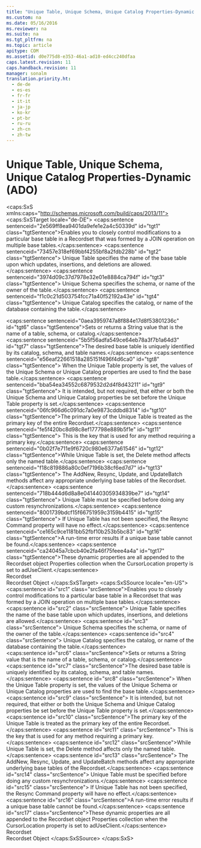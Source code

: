```yaml
---
title: "Unique Table, Unique Schema, Unique Catalog Properties-Dynamic (ADO)"
ms.custom: na
ms.date: 05/16/2016
ms.reviewer: na
ms.suite: na
ms.tgt_pltfrm: na
ms.topic: article
apitype: COM
ms.assetid: d0e775d8-e353-46a1-ad10-ed4cc240dfaa
caps.latest.revision: 11
caps.handback.revision: 11
manager: sonalm
translation.priority.ht: 
  - de-de
  - es-es
  - fr-fr
  - it-it
  - ja-jp
  - ko-kr
  - pt-br
  - ru-ru
  - zh-cn
  - zh-tw
---
```

# Unique Table, Unique Schema, Unique Catalog Properties-Dynamic (ADO)
<?xml version="1.0" encoding="utf-8"?>
<caps:SxS xmlns:caps="http://schemas.microsoft.com/build/caps/2013/11">
  <caps:SxSTarget locale="de-DE">
    <developerReferenceWithoutSyntaxDocument xsi:schemaLocation="http://ddue.schemas.microsoft.com/authoring/2003/5 http://dduestorage.blob.core.windows.net/ddueschema/developer.xsd" xmlns="http://ddue.schemas.microsoft.com/authoring/2003/5" xmlns:xlink="http://www.w3.org/1999/xlink" xmlns:xsi="http://www.w3.org/2001/XMLSchema-instance">
      <introduction>
        <para>
          <caps:sentence sentenceid="2e569ff8ea9401da9efe1e2a4c50339d" id="tgt1" class="tgtSentence">Enables you to closely control modifications to a particular base table in a <legacyLink xlink:href="ede1415f-c3df-4cc5-a05b-2576b2b84b60">Recordset</legacyLink> that was formed by a JOIN operation on multiple base tables.</caps:sentence>
        </para>
        <list class="bullet">
          <listItem>
            <para>
              <caps:sentence sentenceid="73457e318ef69bbf4255bf8a2fdb228b" id="tgt2" class="tgtSentence">
                <legacyBold>Unique Table</legacyBold> specifies the name of the base table upon which updates, insertions, and deletions are allowed.</caps:sentence>
            </para>
          </listItem>
          <listItem>
            <para>
              <caps:sentence sentenceid="3974d09c37d7978e32e01e8884ca794f" id="tgt3" class="tgtSentence">
                <legacyBold>Unique Schema</legacyBold> specifies the <legacyItalic>schema</legacyItalic>, or name of the owner of the table.</caps:sentence>
            </para>
          </listItem>
          <listItem>
            <para>
              <caps:sentence sentenceid="f1c0c21d503754fcc71a40f52192a43e" id="tgt4" class="tgtSentence">
                <legacyBold>Unique Catalog</legacyBold> specifies the <legacyItalic>catalog</legacyItalic>, or name of the database containing the table.</caps:sentence>
            </para>
          </listItem>
        </list>
      </introduction>
      <section>
        <title>
          <caps:sentence sentenceid="6f253c84dca33d0cd6f1b864ea701e8a" id="tgt5" class="tgtSentence">Settings and Return Values</caps:sentence>
        </title>
        <content>
          <para>
            <caps:sentence sentenceid="0aea3959747a8f884e17d8f53801236c" id="tgt6" class="tgtSentence">Sets or returns a <languageKeyword>String</languageKeyword> value that is the name of a table, schema, or catalog.</caps:sentence>
          </para>
        </content>
      </section>
      <languageReferenceRemarks>
        <content>
          <para>
            <caps:sentence sentenceid="5b5f56adfa549ce64eb78a3f7b1a64d3" id="tgt7" class="tgtSentence">The desired base table is uniquely identified by its catalog, schema, and table names.</caps:sentence>
            <caps:sentence sentenceid="e56eaf22661518a285151f496f4d6ca0" id="tgt8" class="tgtSentence"> When the <legacyBold>Unique Table</legacyBold> property is set, the values of the <legacyBold>Unique Schema</legacyBold> or <legacyBold>Unique Catalog</legacyBold> properties are used to find the base table.</caps:sentence>
            <caps:sentence sentenceid="bba54ea34552c6879532d2d4f8d43211" id="tgt9" class="tgtSentence"> It is intended, but not required, that either or both the <legacyBold>Unique Schema</legacyBold> and <legacyBold>Unique Catalog</legacyBold> properties be set before the <legacyBold>Unique Table</legacyBold> property is set.</caps:sentence>
          </para>
          <para>
            <caps:sentence sentenceid="06fc966d6c091dc7a0e9873cddbd8314" id="tgt10" class="tgtSentence">The primary key of the <legacyBold>Unique Table</legacyBold> is treated as the primary key of the entire <legacyBold>Recordset</legacyBold>.</caps:sentence>
            <caps:sentence sentenceid="fe5f420bc8d98c8ef177798e889b5f1e" id="tgt11" class="tgtSentence"> This is the key that is used for any method requiring a primary key.</caps:sentence>
          </para>
          <para>
            <caps:sentence sentenceid="0b02f7e711e9f6720c980e6377a61546" id="tgt12" class="tgtSentence">While <legacyBold>Unique Table</legacyBold> is set, the <legacyLink xlink:href="1eb9209c-602c-4507-b0c2-6527a599b67d">Delete</legacyLink> method affects only the named table.</caps:sentence>
            <caps:sentence sentenceid="f18c819886a80c0ef7196b38cf6ed7d7" id="tgt13" class="tgtSentence"> The <legacyLink xlink:href="a9f54be9-5763-45d0-a6eb-09981b03bc08">AddNew</legacyLink>, <legacyLink xlink:href="73b355d4-a4c0-434b-bfc4-039b1c76b32e">Resync</legacyLink>, <legacyLink xlink:href="6b2a9c31-1a7e-40db-8a53-30720d0f6cc1">Update</legacyLink>, and <legacyLink xlink:href="23f9314c-b027-4a51-aeae-50caa2977740">UpdateBatch</legacyLink> methods affect any appropriate underlying base tables of the <legacyBold>Recordset</legacyBold>.</caps:sentence>
          </para>
          <para>
            <caps:sentence sentenceid="718b444d6d8a8e041440305934839be7" id="tgt14" class="tgtSentence">
              <legacyBold>Unique Table</legacyBold> must be specified before doing any custom resynchronizations.</caps:sentence>
            <caps:sentence sentenceid="8001739bdcf15f66751959c3159b4415" id="tgt15" class="tgtSentence"> If <legacyBold>Unique Table</legacyBold> has not been specified, the <legacyLink xlink:href="4e2bb601-0fe8-4d61-b00e-38341d85a6bb">Resync Command</legacyLink> property will have no effect.</caps:sentence>
          </para>
          <para>
            <caps:sentence sentenceid="ce165c9ce1181bb52fbf10b253b5bc83" id="tgt16" class="tgtSentence">A run-time error results if a unique base table cannot be found.</caps:sentence>
          </para>
          <para>
            <caps:sentence sentenceid="ca24045a7cbcb40e2fa46f75feee4a4a" id="tgt17" class="tgtSentence">These dynamic properties are all appended to the <legacyBold>Recordset</legacyBold> object <legacyLink xlink:href="1d539aa8-ce0d-4418-ab03-8d0a3c1e9d82">Properties</legacyLink> collection when the <legacyLink xlink:href="39c8d86e-7ee9-4182-be5e-aad5ce952f84">CursorLocation</legacyLink> property is set to <legacyBold>adUseClient</legacyBold>.</caps:sentence>
          </para>
        </content>
      </languageReferenceRemarks>
      <section>
        <title>
          <caps:sentence sentenceid="2f342d3be839cc5b67ae0de7d404b8e6" id="tgt18" class="tgtSentence">Applies To</caps:sentence>
        </title>
        <content>
          <para>
            <link xlink:href="ede1415f-c3df-4cc5-a05b-2576b2b84b60">Recordset</link>
          </para>
        </content>
      </section>
      <relatedTopics>
        <link xlink:href="ede1415f-c3df-4cc5-a05b-2576b2b84b60">Recordset Object</link>
      </relatedTopics>
    </developerReferenceWithoutSyntaxDocument>
  </caps:SxSTarget>
  <caps:SxSSource locale="en-US">
    <developerReferenceWithoutSyntaxDocument xsi:schemaLocation="http://ddue.schemas.microsoft.com/authoring/2003/5 http://dduestorage.blob.core.windows.net/ddueschema/developer.xsd" xmlns="http://ddue.schemas.microsoft.com/authoring/2003/5" xmlns:xlink="http://www.w3.org/1999/xlink" xmlns:xsi="http://www.w3.org/2001/XMLSchema-instance">
      <introduction>
        <para>
          <caps:sentence id="src1" class="srcSentence">Enables you to closely control modifications to a particular base table in a <legacyLink xlink:href="ede1415f-c3df-4cc5-a05b-2576b2b84b60">Recordset</legacyLink> that was formed by a JOIN operation on multiple base tables.</caps:sentence>
        </para>
        <list class="bullet">
          <listItem>
            <para>
              <caps:sentence id="src2" class="srcSentence">
                <legacyBold>Unique Table</legacyBold> specifies the name of the base table upon which updates, insertions, and deletions are allowed.</caps:sentence>
            </para>
          </listItem>
          <listItem>
            <para>
              <caps:sentence id="src3" class="srcSentence">
                <legacyBold>Unique Schema</legacyBold> specifies the <legacyItalic>schema</legacyItalic>, or name of the owner of the table.</caps:sentence>
            </para>
          </listItem>
          <listItem>
            <para>
              <caps:sentence id="src4" class="srcSentence">
                <legacyBold>Unique Catalog</legacyBold> specifies the <legacyItalic>catalog</legacyItalic>, or name of the database containing the table.</caps:sentence>
            </para>
          </listItem>
        </list>
      </introduction>
      <section>
        <title>
          <caps:sentence id="src5" class="srcSentence">Settings and Return Values</caps:sentence>
        </title>
        <content>
          <para>
            <caps:sentence id="src6" class="srcSentence">Sets or returns a <languageKeyword>String</languageKeyword> value that is the name of a table, schema, or catalog.</caps:sentence>
          </para>
        </content>
      </section>
      <languageReferenceRemarks>
        <content>
          <para>
            <caps:sentence id="src7" class="srcSentence">The desired base table is uniquely identified by its catalog, schema, and table names.</caps:sentence>
            <caps:sentence id="src8" class="srcSentence"> When the <legacyBold>Unique Table</legacyBold> property is set, the values of the <legacyBold>Unique Schema</legacyBold> or <legacyBold>Unique Catalog</legacyBold> properties are used to find the base table.</caps:sentence>
            <caps:sentence id="src9" class="srcSentence"> It is intended, but not required, that either or both the <legacyBold>Unique Schema</legacyBold> and <legacyBold>Unique Catalog</legacyBold> properties be set before the <legacyBold>Unique Table</legacyBold> property is set.</caps:sentence>
          </para>
          <para>
            <caps:sentence id="src10" class="srcSentence">The primary key of the <legacyBold>Unique Table</legacyBold> is treated as the primary key of the entire <legacyBold>Recordset</legacyBold>.</caps:sentence>
            <caps:sentence id="src11" class="srcSentence"> This is the key that is used for any method requiring a primary key.</caps:sentence>
          </para>
          <para>
            <caps:sentence id="src12" class="srcSentence">While <legacyBold>Unique Table</legacyBold> is set, the <legacyLink xlink:href="1eb9209c-602c-4507-b0c2-6527a599b67d">Delete</legacyLink> method affects only the named table.</caps:sentence>
            <caps:sentence id="src13" class="srcSentence"> The <legacyLink xlink:href="a9f54be9-5763-45d0-a6eb-09981b03bc08">AddNew</legacyLink>, <legacyLink xlink:href="73b355d4-a4c0-434b-bfc4-039b1c76b32e">Resync</legacyLink>, <legacyLink xlink:href="6b2a9c31-1a7e-40db-8a53-30720d0f6cc1">Update</legacyLink>, and <legacyLink xlink:href="23f9314c-b027-4a51-aeae-50caa2977740">UpdateBatch</legacyLink> methods affect any appropriate underlying base tables of the <legacyBold>Recordset</legacyBold>.</caps:sentence>
          </para>
          <para>
            <caps:sentence id="src14" class="srcSentence">
              <legacyBold>Unique Table</legacyBold> must be specified before doing any custom resynchronizations.</caps:sentence>
            <caps:sentence id="src15" class="srcSentence"> If <legacyBold>Unique Table</legacyBold> has not been specified, the <legacyLink xlink:href="4e2bb601-0fe8-4d61-b00e-38341d85a6bb">Resync Command</legacyLink> property will have no effect.</caps:sentence>
          </para>
          <para>
            <caps:sentence id="src16" class="srcSentence">A run-time error results if a unique base table cannot be found.</caps:sentence>
          </para>
          <para>
            <caps:sentence id="src17" class="srcSentence">These dynamic properties are all appended to the <legacyBold>Recordset</legacyBold> object <legacyLink xlink:href="1d539aa8-ce0d-4418-ab03-8d0a3c1e9d82">Properties</legacyLink> collection when the <legacyLink xlink:href="39c8d86e-7ee9-4182-be5e-aad5ce952f84">CursorLocation</legacyLink> property is set to <legacyBold>adUseClient</legacyBold>.</caps:sentence>
          </para>
        </content>
      </languageReferenceRemarks>
      <section>
        <title>
          <caps:sentence id="src18" class="srcSentence">Applies To</caps:sentence>
        </title>
        <content>
          <para>
            <link xlink:href="ede1415f-c3df-4cc5-a05b-2576b2b84b60">Recordset</link>
          </para>
        </content>
      </section>
      <relatedTopics>
        <link xlink:href="ede1415f-c3df-4cc5-a05b-2576b2b84b60">Recordset Object</link>
      </relatedTopics>
    </developerReferenceWithoutSyntaxDocument>
  </caps:SxSSource>
</caps:SxS>